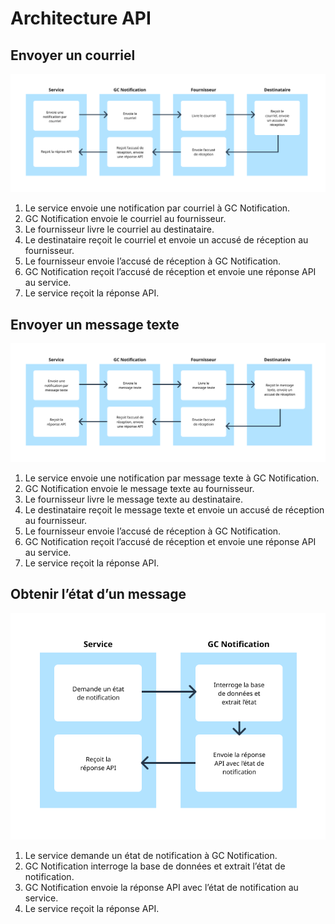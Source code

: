 # Architecture API

## Envoyer un courriel

![Alt](./images/Courriel.png "Un diagramme montrant comment l’envoi d’un courriel à partir d’un service passe par GC Notification au fournisseur qui le livre au destinataire. Ensuite, l’accusé de réception revient au fournisseur et à GC Notification avant d’être reçu par le service.")
1. Le service envoie une notification par courriel à GC Notification.
1. GC Notification envoie le courriel au fournisseur.
1. Le fournisseur livre le courriel au destinataire.
1. Le destinataire reçoit le courriel et envoie un accusé de réception au fournisseur.
1. Le fournisseur envoie l’accusé de réception à GC Notification.
1. GC Notification reçoit l’accusé de réception et envoie une réponse API au service.
1. Le service reçoit la réponse API.

## Envoyer un message texte

![Alt](./images/Texto.png "Un diagramme montrant comment l’envoi d’un message texte à partir d’un service passe par GC Notification au fournisseur qui le livre au destinataire. Ensuite, l’accusé de réception revient au fournisseur et à GC Notification avant d’être reçu par le service.")
1. Le service envoie une notification par message texte à GC Notification.
1. GC Notification envoie le message texte au fournisseur.
1. Le fournisseur livre le message texte au destinataire.
1. Le destinataire reçoit le message texte et envoie un accusé de réception au fournisseur.
1. Le fournisseur envoie l’accusé de réception à GC Notification.
1. GC Notification reçoit l’accusé de réception et envoie une réponse API au service.
1. Le service reçoit la réponse API.

## Obtenir l’état d’un message

![Alt](./images/Etat.png "Un diagramme montrant comment un état de message est demandé et reçu, en interrogeant la base de données GC Notification et en envoyant la réponse API récupérée avec l’état.")
1. Le service demande un état de notification à GC Notification.
1. GC Notification interroge la base de données et extrait l’état de notification.
1. GC Notification envoie la réponse API avec l’état de notification au service.
1. Le service reçoit la réponse API.
